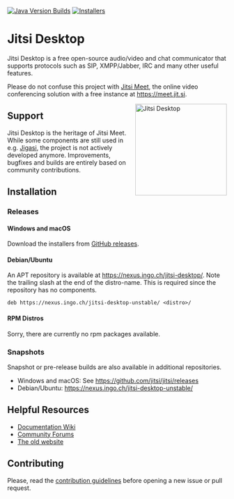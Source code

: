 [![Java Version Builds](https://github.com/jitsi/jitsi/actions/workflows/java.yml/badge.svg?branch=new-build)](https://github.com/jitsi/jitsi/actions/workflows/java.yml)
[![Installers](https://github.com/jitsi/jitsi/actions/workflows/installers.yml/badge.svg?branch=new-build)](https://github.com/jitsi/jitsi/actions/workflows/installers.yml)

Jitsi Desktop 
=============

Jitsi Desktop is a free open-source audio/video and chat communicator that
supports protocols such as SIP, XMPP/Jabber, IRC and many other useful features.

Please do not confuse this project
with [Jitsi Meet](https://github.com/jitsi/jitsi-meet), the online video
conferencing solution with a free instance at https://meet.jit.si.

<img align=right src="docs/jitsi-main-window.png" alt="Jitsi Desktop" width=210>

## Support

Jitsi Desktop is the heritage of Jitsi Meet. While some components are still
used in e.g. [Jigasi](https://github.com/jitsi/jigasi), the project is not
actively developed anymore. Improvements, bugfixes and builds are entirely based
on community contributions.

## Installation

### Releases

#### Windows and macOS

Download the installers
from [GitHub releases](https://github.com/jitsi/jitsi/releases/latest/).

#### Debian/Ubuntu
An APT repository is available at https://nexus.ingo.ch/jitsi-desktop/.
Note the trailing slash at the end of the distro-name.
This is required since the repository has no components.
```deb
deb https://nexus.ingo.ch/jitsi-desktop-unstable/ <distro>/
```

#### RPM Distros

Sorry, there are currently no rpm packages available.

### Snapshots

Snapshot or pre-release builds are also available in additional repositories.

- Windows and macOS: See https://github.com/jitsi/jitsi/releases
- Debian/Ubuntu: https://nexus.ingo.ch/jitsi-desktop-unstable/

## Helpful Resources

- [Documentation Wiki](https://github.com/jitsi/jitsi/wiki)
- [Community Forums](https://community.jitsi.org/c/jitsi-desktop/)
- [The old website](https://desktop.jitsi.org)

## Contributing

Please, read the [contribution guidelines](CONTRIBUTING.md) before opening a new
issue or pull request.
